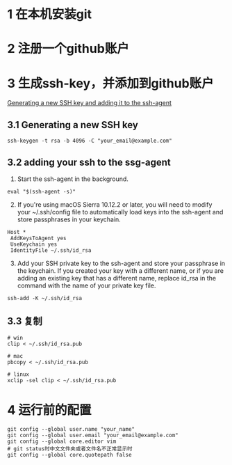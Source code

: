 # 1 在本机安装git
# 2 注册一个github账户
# 3 生成ssh-key，并添加到github账户
[Generating a new SSH key and adding it to the ssh-agent](https://help.github.com/articles/generating-a-new-ssh-key-and-adding-it-to-the-ssh-agent/)
## 3.1 Generating a new SSH key
```
ssh-keygen -t rsa -b 4096 -C "your_email@example.com"
```

## 3.2 adding your ssh to the ssg-agent


1. Start the ssh-agent in the background.
```
eval "$(ssh-agent -s)"
```
2. If you're using macOS Sierra 10.12.2 or later, you will need to modify your ~/.ssh/config file to automatically load keys into the ssh-agent and store passphrases in your keychain.
```
Host *
 AddKeysToAgent yes
 UseKeychain yes
 IdentityFile ~/.ssh/id_rsa
```
3. Add your SSH private key to the ssh-agent and store your passphrase in the keychain. If you created your key with a different name, or if you are adding an existing key that has a different name, replace id_rsa in the command with the name of your private key file.
```
ssh-add -K ~/.ssh/id_rsa
```

## 3.3 复制

```
# win
clip < ~/.ssh/id_rsa.pub

# mac
pbcopy < ~/.ssh/id_rsa.pub

# linux
xclip -sel clip < ~/.ssh/id_rsa.pub
```

# 4 运行前的配置
```
git config --global user.name "your_name"
git config --global user.email "your_email@example.com"
git config --global core.editor vim
# git status时中文文件夹或者文件名不正常显示时
git config --global core.quotepath false
```